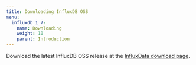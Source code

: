 ```yaml
---
title: Downloading InfluxDB OSS
menu:
  influxdb_1_7:
    name: Downloading
    weight: 10
    parent: Introduction
---
```




Download the latest InfluxDB OSS release at the [InfluxData download page](https://influxdata.com/downloads/#influxdb).
